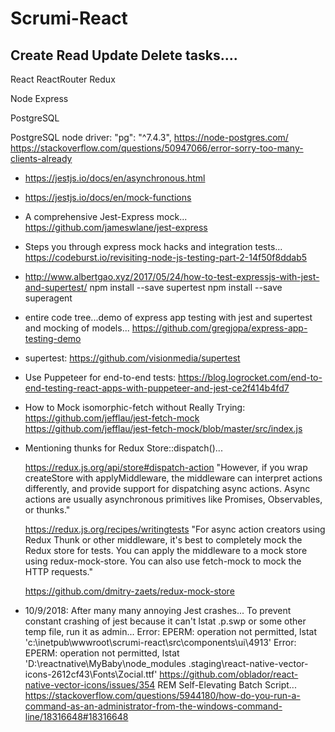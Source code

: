 Scrumi-React
============

Create Read Update Delete tasks....
------------------------------------

React ReactRouter Redux 

Node Express

PostgreSQL

PostgreSQL node driver: "pg": "^7.4.3",
https://node-postgres.com/
https://stackoverflow.com/questions/50947066/error-sorry-too-many-clients-already

* https://jestjs.io/docs/en/asynchronous.html
* https://jestjs.io/docs/en/mock-functions

* A comprehensive Jest-Express mock...
    https://github.com/jameswlane/jest-express

* Steps you through express mock hacks and integration tests...
    https://codeburst.io/revisiting-node-js-testing-part-2-14f50f8ddab5

* http://www.albertgao.xyz/2017/05/24/how-to-test-expressjs-with-jest-and-supertest/
    npm install --save supertest
    npm install --save superagent

* entire code tree...demo of express app testing with jest and supertest and mocking of models...
    https://github.com/gregjopa/express-app-testing-demo

* supertest:
    https://github.com/visionmedia/supertest

* Use Puppeteer for end-to-end tests:
    https://blog.logrocket.com/end-to-end-testing-react-apps-with-puppeteer-and-jest-ce2f414b4fd7

* How to Mock isomorphic-fetch without Really Trying:
    https://github.com/jefflau/jest-fetch-mock
    https://github.com/jefflau/jest-fetch-mock/blob/master/src/index.js

* Mentioning thunks for Redux Store::dispatch()...

    https://redux.js.org/api/store#dispatch-action
    "However, if you wrap createStore with applyMiddleware, the middleware can interpret actions differently, and provide support for dispatching async actions. Async actions are usually asynchronous primitives like Promises, Observables, or thunks."

    https://redux.js.org/recipes/writingtests
    "For async action creators using Redux Thunk or other middleware, it's best to completely mock the Redux store for tests. You can apply the middleware to a mock store using redux-mock-store. You can also use fetch-mock to mock the HTTP requests."

    https://github.com/dmitry-zaets/redux-mock-store

* 10/9/2018: After many many annoying Jest crashes...
  To prevent constant crashing of jest because it can't
  lstat .p.swp or some other temp file, run it as admin...
        Error: EPERM: operation not permitted, lstat 'c:\inetpub\wwwroot\scrumi-react\src\components\ui\4913'
        Error: EPERM: operation not permitted, lstat 'D:\reactnative\MyBaby\node_modules \.staging\react-native-vector-icons-2612cf43\Fonts\Zocial.ttf'
 https://github.com/oblador/react-native-vector-icons/issues/354
 REM Self-Elevating Batch Script...
 https://stackoverflow.com/questions/5944180/how-do-you-run-a-command-as-an-administrator-from-the-windows-command-line/18316648#18316648
